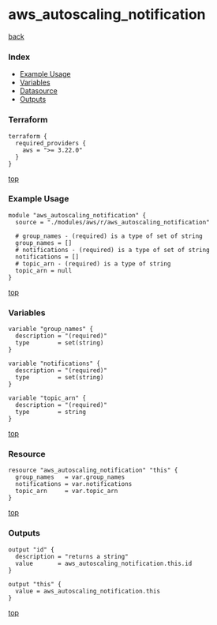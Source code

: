 # aws_autoscaling_notification

[back](../aws.md)

### Index

- [Example Usage](#example-usage)
- [Variables](#variables)
- [Datasource](#datasource)
- [Outputs](#outputs)

### Terraform

```hcl
terraform {
  required_providers {
    aws = ">= 3.22.0"
  }
}
```

[top](#index)

### Example Usage

```hcl
module "aws_autoscaling_notification" {
  source = "./modules/aws/r/aws_autoscaling_notification"

  # group_names - (required) is a type of set of string
  group_names = []
  # notifications - (required) is a type of set of string
  notifications = []
  # topic_arn - (required) is a type of string
  topic_arn = null
}
```

[top](#index)

### Variables

```hcl
variable "group_names" {
  description = "(required)"
  type        = set(string)
}

variable "notifications" {
  description = "(required)"
  type        = set(string)
}

variable "topic_arn" {
  description = "(required)"
  type        = string
}
```

[top](#index)

### Resource

```hcl
resource "aws_autoscaling_notification" "this" {
  group_names   = var.group_names
  notifications = var.notifications
  topic_arn     = var.topic_arn
}
```

[top](#index)

### Outputs

```hcl
output "id" {
  description = "returns a string"
  value       = aws_autoscaling_notification.this.id
}

output "this" {
  value = aws_autoscaling_notification.this
}
```

[top](#index)